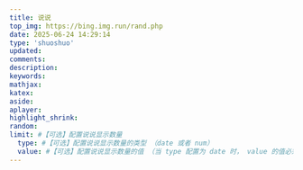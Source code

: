 ```yaml
---
title: 说说
top_img: https://bing.img.run/rand.php
date: 2025-06-24 14:29:14
type: 'shuoshuo'
updated:
comments:
description:
keywords:
mathjax:
katex:
aside:
aplayer:
highlight_shrink:
random:
limit: #【可选】配置说说显示数量
  type: #【可选】配置说说显示数量的类型 （date 或者 num）
  value: #【可选】配置说说显示数量的值 （当 type 配置为 date 时， value 的值必须为日期。当 type 配置为 num 时， value 的值必须为数字，且大于 0
---
```


<div id="qexot"></div>

[//]: # (<script src="https://registry.npmmirror.com/qexo-static/1.6.0/files/hexo/talks.js"></script>)

[//]: # (<link rel="stylesheet" href="https://registry.npmmirror.com/qexo-static/1.6.0/files/hexo/talks.css">)
<script>showQexoTalks("qexot", "https://qexo.s12day.dpdns.org", 5)</script>